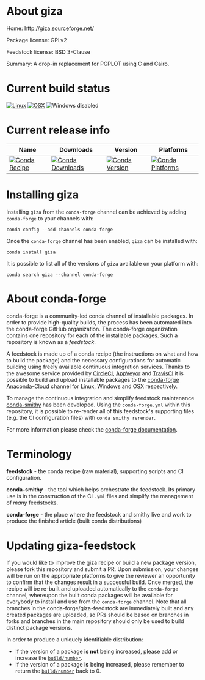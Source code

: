 About giza
==========

Home: http://giza.sourceforge.net/

Package license: GPLv2

Feedstock license: BSD 3-Clause

Summary: A drop-in replacement for PGPLOT using C and Cairo.



Current build status
====================

[![Linux](https://img.shields.io/circleci/project/github/conda-forge/giza-feedstock/master.svg?label=Linux)](https://circleci.com/gh/conda-forge/giza-feedstock)
[![OSX](https://img.shields.io/travis/conda-forge/giza-feedstock/master.svg?label=macOS)](https://travis-ci.org/conda-forge/giza-feedstock)
![Windows disabled](https://img.shields.io/badge/Windows-disabled-lightgrey.svg)

Current release info
====================

| Name | Downloads | Version | Platforms |
| --- | --- | --- | --- |
| [![Conda Recipe](https://img.shields.io/badge/recipe-giza-green.svg)](https://anaconda.org/conda-forge/giza) | [![Conda Downloads](https://img.shields.io/conda/dn/conda-forge/giza.svg)](https://anaconda.org/conda-forge/giza) | [![Conda Version](https://img.shields.io/conda/vn/conda-forge/giza.svg)](https://anaconda.org/conda-forge/giza) | [![Conda Platforms](https://img.shields.io/conda/pn/conda-forge/giza.svg)](https://anaconda.org/conda-forge/giza) |

Installing giza
===============

Installing `giza` from the `conda-forge` channel can be achieved by adding `conda-forge` to your channels with:

```
conda config --add channels conda-forge
```

Once the `conda-forge` channel has been enabled, `giza` can be installed with:

```
conda install giza
```

It is possible to list all of the versions of `giza` available on your platform with:

```
conda search giza --channel conda-forge
```


About conda-forge
=================

conda-forge is a community-led conda channel of installable packages.
In order to provide high-quality builds, the process has been automated into the
conda-forge GitHub organization. The conda-forge organization contains one repository
for each of the installable packages. Such a repository is known as a *feedstock*.

A feedstock is made up of a conda recipe (the instructions on what and how to build
the package) and the necessary configurations for automatic building using freely
available continuous integration services. Thanks to the awesome service provided by
[CircleCI](https://circleci.com/), [AppVeyor](http://www.appveyor.com/)
and [TravisCI](https://travis-ci.org/) it is possible to build and upload installable
packages to the [conda-forge](https://anaconda.org/conda-forge)
[Anaconda-Cloud](http://docs.anaconda.org/) channel for Linux, Windows and OSX respectively.

To manage the continuous integration and simplify feedstock maintenance
[conda-smithy](http://github.com/conda-forge/conda-smithy) has been developed.
Using the ``conda-forge.yml`` within this repository, it is possible to re-render all of
this feedstock's supporting files (e.g. the CI configuration files) with ``conda smithy rerender``.

For more information please check the [conda-forge documentation](https://conda-forge.org/docs/).

Terminology
===========

**feedstock** - the conda recipe (raw material), supporting scripts and CI configuration.

**conda-smithy** - the tool which helps orchestrate the feedstock.
                   Its primary use is in the construction of the CI ``.yml`` files
                   and simplify the management of *many* feedstocks.

**conda-forge** - the place where the feedstock and smithy live and work to
                  produce the finished article (built conda distributions)


Updating giza-feedstock
=======================

If you would like to improve the giza recipe or build a new
package version, please fork this repository and submit a PR. Upon submission,
your changes will be run on the appropriate platforms to give the reviewer an
opportunity to confirm that the changes result in a successful build. Once
merged, the recipe will be re-built and uploaded automatically to the
`conda-forge` channel, whereupon the built conda packages will be available for
everybody to install and use from the `conda-forge` channel.
Note that all branches in the conda-forge/giza-feedstock are
immediately built and any created packages are uploaded, so PRs should be based
on branches in forks and branches in the main repository should only be used to
build distinct package versions.

In order to produce a uniquely identifiable distribution:
 * If the version of a package **is not** being increased, please add or increase
   the [``build/number``](http://conda.pydata.org/docs/building/meta-yaml.html#build-number-and-string).
 * If the version of a package **is** being increased, please remember to return
   the [``build/number``](http://conda.pydata.org/docs/building/meta-yaml.html#build-number-and-string)
   back to 0.